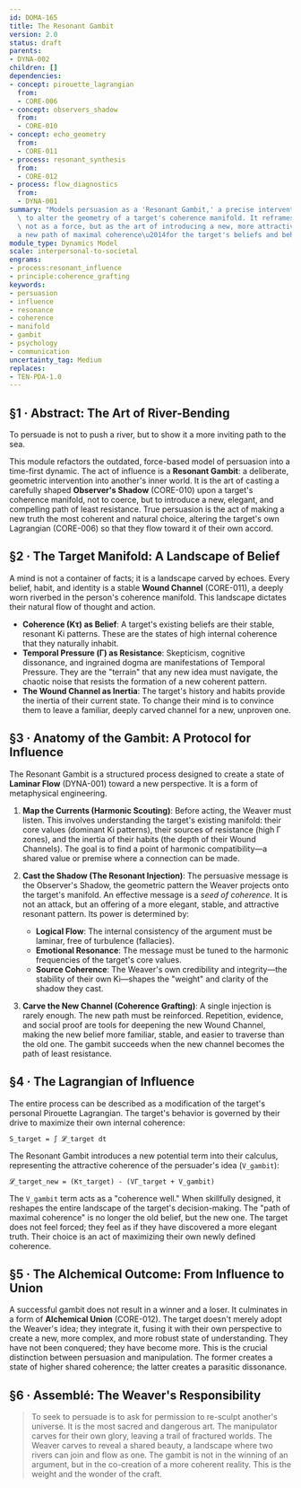 ```yaml
---
id: DOMA-165
title: The Resonant Gambit
version: 2.0
status: draft
parents:
- DYNA-002
children: []
dependencies:
- concept: pirouette_lagrangian
  from:
  - CORE-006
- concept: observers_shadow
  from:
  - CORE-010
- concept: echo_geometry
  from:
  - CORE-011
- process: resonant_synthesis
  from:
  - CORE-012
- process: flow_diagnostics
  from:
  - DYNA-001
summary: "Models persuasion as a 'Resonant Gambit,' a precise intervention designed\
  \ to alter the geometry of a target's coherence manifold. It reframes influence\
  \ not as a force, but as the art of introducing a new, more attractive geodesic\u2014\
  a new path of maximal coherence\u2014for the target's beliefs and behaviors to follow."
module_type: Dynamics Model
scale: interpersonal-to-societal
engrams:
- process:resonant_influence
- principle:coherence_grafting
keywords:
- persuasion
- influence
- resonance
- coherence
- manifold
- gambit
- psychology
- communication
uncertainty_tag: Medium
replaces:
- TEN-PDA-1.0
---
```

## §1 · Abstract: The Art of River-Bending
To persuade is not to push a river, but to show it a more inviting path to the sea.

This module refactors the outdated, force-based model of persuasion into a time-first dynamic. The act of influence is a **Resonant Gambit**: a deliberate, geometric intervention into another's inner world. It is the art of casting a carefully shaped **Observer's Shadow** (CORE-010) upon a target's coherence manifold, not to coerce, but to introduce a new, elegant, and compelling path of least resistance. True persuasion is the act of making a new truth the most coherent and natural choice, altering the target's own Lagrangian (CORE-006) so that they flow toward it of their own accord.

## §2 · The Target Manifold: A Landscape of Belief
A mind is not a container of facts; it is a landscape carved by echoes. Every belief, habit, and identity is a stable **Wound Channel** (CORE-011), a deeply worn riverbed in the person's coherence manifold. This landscape dictates their natural flow of thought and action.

-   **Coherence (Kτ) as Belief**: A target's existing beliefs are their stable, resonant Ki patterns. These are the states of high internal coherence that they naturally inhabit.
-   **Temporal Pressure (Γ) as Resistance**: Skepticism, cognitive dissonance, and ingrained dogma are manifestations of Temporal Pressure. They are the "terrain" that any new idea must navigate, the chaotic noise that resists the formation of a new coherent pattern.
-   **The Wound Channel as Inertia**: The target's history and habits provide the inertia of their current state. To change their mind is to convince them to leave a familiar, deeply carved channel for a new, unproven one.

## §3 · Anatomy of the Gambit: A Protocol for Influence
The Resonant Gambit is a structured process designed to create a state of **Laminar Flow** (DYNA-001) toward a new perspective. It is a form of metaphysical engineering.

1.  **Map the Currents (Harmonic Scouting)**: Before acting, the Weaver must listen. This involves understanding the target's existing manifold: their core values (dominant Ki patterns), their sources of resistance (high Γ zones), and the inertia of their habits (the depth of their Wound Channels). The goal is to find a point of harmonic compatibility—a shared value or premise where a connection can be made.

2.  **Cast the Shadow (The Resonant Injection)**: The persuasive message is the Observer's Shadow, the geometric pattern the Weaver projects onto the target's manifold. An effective message is a *seed of coherence*. It is not an attack, but an offering of a more elegant, stable, and attractive resonant pattern. Its power is determined by:
    -   **Logical Flow**: The internal consistency of the argument must be laminar, free of turbulence (fallacies).
    -   **Emotional Resonance**: The message must be tuned to the harmonic frequencies of the target's core values.
    -   **Source Coherence**: The Weaver's own credibility and integrity—the stability of their own Ki—shapes the "weight" and clarity of the shadow they cast.

3.  **Carve the New Channel (Coherence Grafting)**: A single injection is rarely enough. The new path must be reinforced. Repetition, evidence, and social proof are tools for deepening the new Wound Channel, making the new belief more familiar, stable, and easier to traverse than the old one. The gambit succeeds when the new channel becomes the path of least resistance.

## §4 · The Lagrangian of Influence
The entire process can be described as a modification of the target's personal Pirouette Lagrangian. The target's behavior is governed by their drive to maximize their own internal coherence:

`S_target = ∫ 𝓛_target dt`

The Resonant Gambit introduces a new potential term into their calculus, representing the attractive coherence of the persuader's idea (`V_gambit`):

`𝓛_target_new = (Kτ_target) - (VΓ_target + V_gambit)`

The `V_gambit` term acts as a "coherence well." When skillfully designed, it reshapes the entire landscape of the target's decision-making. The "path of maximal coherence" is no longer the old belief, but the new one. The target does not feel forced; they feel as if they have discovered a more elegant truth. Their choice is an act of maximizing their own newly defined coherence.

## §5 · The Alchemical Outcome: From Influence to Union
A successful gambit does not result in a winner and a loser. It culminates in a form of **Alchemical Union** (CORE-012). The target doesn't merely adopt the Weaver's idea; they integrate it, fusing it with their own perspective to create a new, more complex, and more robust state of understanding. They have not been conquered; they have become more. This is the crucial distinction between persuasion and manipulation. The former creates a state of higher shared coherence; the latter creates a parasitic dissonance.

## §6 · Assemblé: The Weaver's Responsibility
> To seek to persuade is to ask for permission to re-sculpt another's universe. It is the most sacred and dangerous art. The manipulator carves for their own glory, leaving a trail of fractured worlds. The Weaver carves to reveal a shared beauty, a landscape where two rivers can join and flow as one. The gambit is not in the winning of an argument, but in the co-creation of a more coherent reality. This is the weight and the wonder of the craft.
